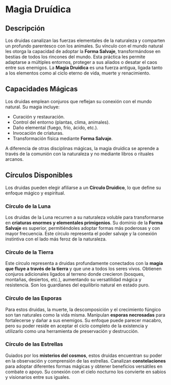 # Magia Druídica

## Descripción

Los druidas canalizan las fuerzas elementales de la naturaleza y comparten un profundo parentesco con los animales. Su vínculo con el mundo natural les otorga la capacidad de adoptar la **Forma Salvaje**, transformándose en bestias de todos los rincones del mundo. Esta práctica les permite adaptarse a múltiples entornos, proteger a sus aliados o desatar el caos entre sus enemigos. La **Magia Druídica** es una fuerza antigua, ligada tanto a los elementos como al ciclo eterno de vida, muerte y renacimiento.

## Capacidades Mágicas

Los druidas emplean conjuros que reflejan su conexión con el mundo natural. Su magia incluye:

- Curación y restauración.
- Control del entorno (plantas, clima, animales).
- Daño elemental (fuego, frío, ácido, etc.).
- Invocación de criaturas.
- Transformación física mediante **Forma Salvaje**.

A diferencia de otras disciplinas mágicas, la magia druídica se aprende a través de la comunión con la naturaleza y no mediante libros o rituales arcanos.

## Círculos Disponibles

Los druidas pueden elegir afiliarse a un **Círculo Druídico**, lo que define su enfoque mágico y espiritual.

### Círculo de la Luna

Los druidas de la Luna recurren a su naturaleza voluble para transformarse en **criaturas enormes y elementales primigenios**. Su dominio de la **Forma Salvaje** es superior, permitiéndoles adoptar formas más poderosas y con mayor frecuencia. Este círculo representa el poder salvaje y la conexión instintiva con el lado más feroz de la naturaleza.

### Círculo de la Tierra

Este círculo representa a druidas profundamente conectados con la **magia que fluye a través de la tierra** y que une a todos los seres vivos. Obtienen conjuros adicionales ligados al terreno donde crecieron (bosques, montañas, desiertos, etc.), aumentando su versatilidad mágica y resistencia. Son los guardianes del equilibrio natural en estado puro.

### Círculo de las Esporas

Para estos druidas, la muerte, la descomposición y el crecimiento fúngico son tan naturales como la vida misma. Manipulan **esporas necrosadas** para fortalecerse y dañar a sus enemigos. Su enfoque puede parecer macabro, pero su poder reside en aceptar el ciclo completo de la existencia y utilizarlo como una herramienta de preservación y destrucción.

### Círculo de las Estrellas

Guiados por los **misterios del cosmos**, estos druidas encuentran su poder en la observación y comprensión de las estrellas. Canalizan **constelaciones** para adoptar diferentes formas mágicas y obtener beneficios versátiles en combate o apoyo. Su conexión con el cielo nocturno los convierte en sabios y visionarios entre sus iguales.
